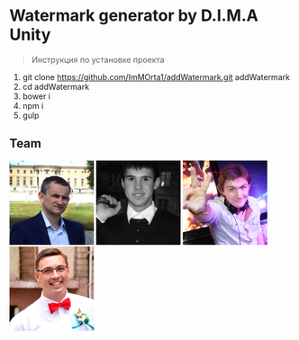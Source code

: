 # Watermark generator by D.I.M.A Unity

> Инструкция по установке проекта

1. git clone https://github.com/ImMOrta1/addWatermark.git addWatermark
2. cd addWatermark
3. bower i
4. npm i
5. gulp

## Team 

![Image alt](https://github.com/imezler/Test/blob/master/team1.png)
![Image alt](https://github.com/imezler/Test/blob/master/team2.png)
![Image alt](https://github.com/imezler/Test/blob/master/team3.png)
![Image alt](https://github.com/imezler/Test/blob/master/team4.png)